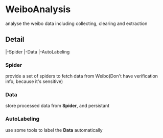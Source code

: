 # WeiboAnalysis
analyse the weibo data including collecting, clearing and extraction

## Detail
|-Spider
|-Data
|-AutoLabeling

### Spider
provide a set of spiders to fetch data from Weibo(Don't have verification info, because it's sensitive)

### Data
store processed data from **Spider**, and persistant

### AutoLabeling
use some tools to label the **Data** automatically 